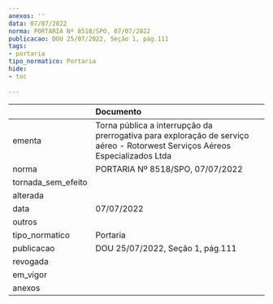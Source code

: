 ```yaml
---
anexos: ''
data: 07/07/2022
norma: PORTARIA Nº 8518/SPO, 07/07/2022
publicacao: DOU 25/07/2022, Seção 1, pág.111
tags:
- portaria
tipo_normatico: Portaria
hide: 
- toc 
 
---
```


|                    | Documento                                                                                                                    |
|:-------------------|:-----------------------------------------------------------------------------------------------------------------------------|
| ementa             | Torna pública a interrupção da prerrogativa para exploração de serviço aéreo - Rotorwest Serviços Aéreos Especializados Ltda |
| norma              | PORTARIA Nº 8518/SPO, 07/07/2022                                                                                             |
| tornada_sem_efeito |                                                                                                                              |
| alterada           |                                                                                                                              |
| data               | 07/07/2022                                                                                                                   |
| outros             |                                                                                                                              |
| tipo_normatico     | Portaria                                                                                                                     |
| publicacao         | DOU 25/07/2022, Seção 1, pág.111                                                                                             |
| revogada           |                                                                                                                              |
| em_vigor           |                                                                                                                              |
| anexos             |                                                                                                                              |
